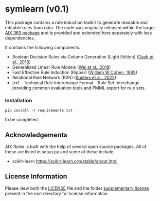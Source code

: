 # symlearn (v0.1)

This package contains a rule induction toolkit to generate readable and editable rules from data. The code was
originally released within the larger [AIX 360 package](https://github.com/Trusted-AI/AIX360) and is provided and 
extended here separately with less dependencies.

It contains the following components:

- Boolean Decision Rules via Column Generation (Light Edition) ([Dash et al., 2018](https://papers.nips.cc/paper/7716-boolean-decision-rules-via-column-generation))
- Generalized Linear Rule Models ([Wei et al., 2019](http://proceedings.mlr.press/v97/wei19a.html))
- Fast Effective Rule Induction (Ripper) ([William W Cohen, 1995](http://citeseerx.ist.psu.edu/viewdoc/download?doi=10.1.1.107.2612&rep=rep1&type=pdf))
- Relational Rule Network (R2N) ([Kusters et al., 2022](https://arxiv.org/abs/2201.06515))
- trxf - Technical Rule Interchange Format - Rule Set Interchange providing common evaluation tools and PMML export for 
rule sets.


### Installation

```
pip install -r requirements.txt
```
to be completed.


## Acknowledgements

AIX Rules is built with the help of several open source packages. All of these are listed in setup.py and some of these include:
* scikit-learn https://scikit-learn.org/stable/about.html

## License Information

Please view both the [LICENSE](https://github.com/vijay-arya/AIX360/blob/master/LICENSE) file and the folder [supplementary license](https://github.com/vijay-arya/AIX360/tree/master/supplementary%20license) present in the root directory for license information. 


